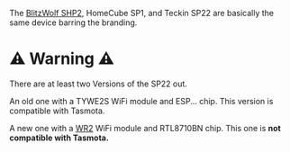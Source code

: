 The [BlitzWolf SHP2](/docs/devices/BlitzWolf-SHP2), HomeCube SP1, and Teckin SP22 are basically the same device barring the branding.

# :warning: Warning :warning:

There are at least two Versions of the SP22 out.

An old one with a TYWE2S WiFi module and ESP... chip. This version is compatible with Tasmota.

A new one with a [WR2](https://docs.tuya.com/docDetail?code=K8uhkbx75kg7y) WiFi module and RTL8710BN chip. This one is **not compatible with Tasmota.**
